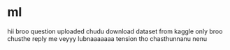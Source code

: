 # ml
hii
broo question uploaded chudu
download dataset from kaggle only
broo chusthe reply me
veyyy lubnaaaaaaa
tension tho chasthunnanu nenu
